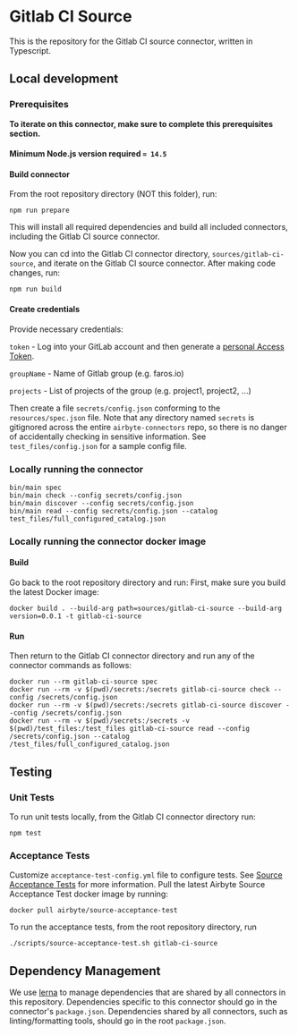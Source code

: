 # Gitlab CI Source

This is the repository for the Gitlab CI source connector, written in Typescript.

## Local development

### Prerequisites

**To iterate on this connector, make sure to complete this prerequisites
section.**

#### Minimum Node.js version required `= 14.5`

#### Build connector

From the root repository directory (NOT this folder), run:

```
npm run prepare
```

This will install all required dependencies and build all included connectors,
including the Gitlab CI source connector.

Now you can cd into the Gitlab CI connector directory, `sources/gitlab-ci-source`,
and iterate on the Gitlab CI source connector. After making code changes, run:

```
npm run build
```

#### Create credentials

Provide necessary credentials:

`token` - Log into your GitLab account and then generate a [personal Access Token](https://docs.gitlab.com/ee/user/profile/personal_access_tokens.html).

`groupName` - Name of Gitlab group (e.g. faros.io)

`projects` - List of projects of the group (e.g. project1, project2, ...)

Then create a file `secrets/config.json`
conforming to the `resources/spec.json` file. Note that any directory named
`secrets` is gitignored across the entire `airbyte-connectors` repo, so there is
no danger of accidentally checking in sensitive information. See
`test_files/config.json` for a sample config file.

### Locally running the connector

```
bin/main spec
bin/main check --config secrets/config.json
bin/main discover --config secrets/config.json
bin/main read --config secrets/config.json --catalog test_files/full_configured_catalog.json
```

### Locally running the connector docker image

#### Build

Go back to the root repository directory and run:
First, make sure you build the latest Docker image:

```
docker build . --build-arg path=sources/gitlab-ci-source --build-arg version=0.0.1 -t gitlab-ci-source
```

#### Run

Then return to the Gitlab CI connector directory and run any of the connector
commands as follows:

```
docker run --rm gitlab-ci-source spec
docker run --rm -v $(pwd)/secrets:/secrets gitlab-ci-source check --config /secrets/config.json
docker run --rm -v $(pwd)/secrets:/secrets gitlab-ci-source discover --config /secrets/config.json
docker run --rm -v $(pwd)/secrets:/secrets -v $(pwd)/test_files:/test_files gitlab-ci-source read --config /secrets/config.json --catalog /test_files/full_configured_catalog.json
```

## Testing

### Unit Tests

To run unit tests locally, from the Gitlab CI connector directory run:

```
npm test
```

### Acceptance Tests

Customize `acceptance-test-config.yml` file to configure tests. See [Source
Acceptance
Tests](https://docs.airbyte.io/connector-development/testing-connectors/source-acceptance-tests-reference)
for more information.
Pull the latest Airbyte Source Acceptance Test docker image by running:

```
docker pull airbyte/source-acceptance-test
```

To run the acceptance tests, from the root repository directory, run

```
./scripts/source-acceptance-test.sh gitlab-ci-source
```

## Dependency Management

We use [lerna](https://lerna.js.org/) to manage dependencies that are shared by
all connectors in this repository. Dependencies specific to this connector
should go in the connector's `package.json`. Dependencies shared by all
connectors, such as linting/formatting tools, should go in the root
`package.json`.

